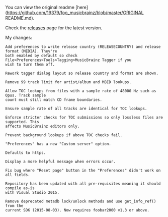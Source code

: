 You can view the original readme [here](https://github.com/19379/foo_musicbrainz/blob/master/ORIGINAL README.md).

Check the [releases](https://github.com/19379/foo_musicbrainz/releases) page for the latest version.

My changes:

```
Add preferences to write release country (RELEASECOUNTRY) and release format (MEDIA). They're 
both enabled by default so check File>Preferences>Tools>Tagging>MusicBrainz Tagger if you
wish to turn them off.

Rework tagger dialog layout so release country and format are shown.

Remove 99 track limit for artist/album and MBID lookups.

Allow TOC lookups from files with a sample rate of 48000 Hz such as Opus. Track sample
count must still match CD frame boundaries.

Ensure sample rate of all tracks are identical for TOC lookups.

Enforce stricter checks for TOC submissions so only lossless files are supported. This
affects MusicBrainz editors only.

Prevent background lookups if above TOC checks fail.

"Preferences" has a new "Custom server" option.

Defaults to https.

Display a more helpful message when errors occur.

Fix bug where "Reset page" button in the "Preferences" didn't work on all fields.

Repository has been updated with all pre-requisites meaning it should compile as-is
with Visual Studio 2015.

Remove deprecated metadb lock/unlock methods and use get_info_ref() from the
current SDK (2015-08-03). Now requires foobar2000 v1.3 or above.
```
